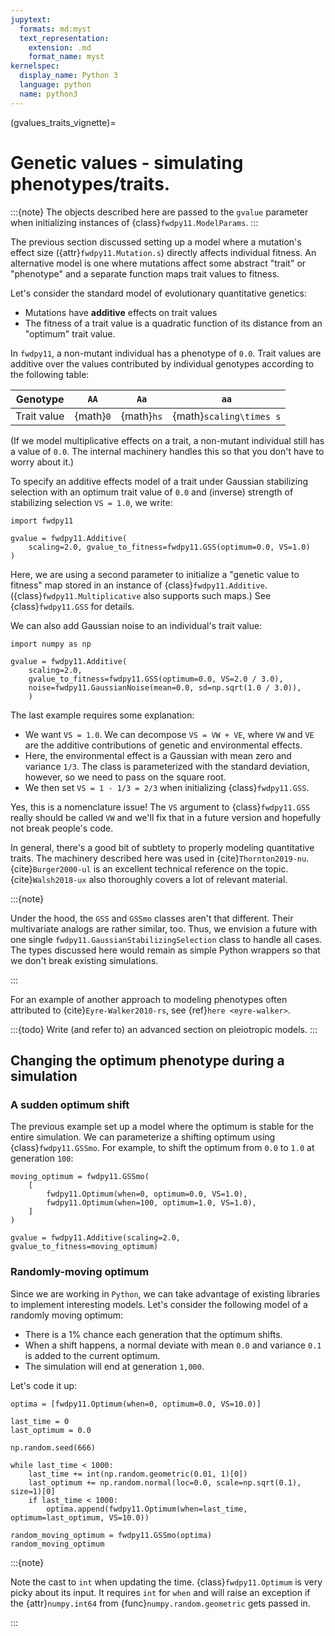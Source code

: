 ```yaml
---
jupytext:
  formats: md:myst
  text_representation:
    extension: .md
    format_name: myst
kernelspec:
  display_name: Python 3
  language: python
  name: python3
---
```


(gvalues_traits_vignette)=

# Genetic values - simulating phenotypes/traits.

:::{note}
The objects described here are passed to the `gvalue` parameter when initializing instances of {class}`fwdpy11.ModelParams`.
:::

The previous section discussed setting up a model where a mutation's effect size ({attr}`fwdpy11.Mutation.s`) directly affects individual fitness.
An alternative model is one where mutations affect some abstract "trait" or "phenotype" and a separate function maps trait values to fitness.

Let's consider the standard model of evolutionary quantitative genetics:

* Mutations have **additive** effects on trait values
* The fitness of a trait value is a quadratic function of its distance
  from an "optimum" trait value.

In `fwdpy11`, a non-mutant individual has a phenotype of `0.0`.
Trait values are additive over the values contributed by individual genotypes
according to the following table:

| Genotype    | `AA`      | `Aa`       | `aa`                    |
| ----------- | --------- | ---------- | ----------------------- |
| Trait value | {math}`0` | {math}`hs` | {math}`scaling\times s` |

(If we model multiplicative effects on a trait, a non-mutant individual still has a value of `0.0`.
The internal machinery handles this so that you don't have to worry about it.)

To specify an additive effects model of a trait under Gaussian stabilizing selection with an optimum trait value of `0.0` and (inverse) strength of stabilizing selection `VS = 1.0`, we write:

```{code-cell} python
import fwdpy11

gvalue = fwdpy11.Additive(
    scaling=2.0, gvalue_to_fitness=fwdpy11.GSS(optimum=0.0, VS=1.0)
)
```

Here, we are using a second parameter to initialize a "genetic value to fitness" map stored in an instance of {class}`fwdpy11.Additive`.
({class}`fwdpy11.Multiplicative` also supports such maps.)
See {class}`fwdpy11.GSS` for details.

We can also add Gaussian noise to an individual's trait value:

```{code-cell} python
import numpy as np

gvalue = fwdpy11.Additive(
    scaling=2.0,
    gvalue_to_fitness=fwdpy11.GSS(optimum=0.0, VS=2.0 / 3.0),
    noise=fwdpy11.GaussianNoise(mean=0.0, sd=np.sqrt(1.0 / 3.0)),
    )
```

The last example requires some explanation:

* We want `VS = 1.0`.  We can decompose `VS = VW + VE`, where `VW` and `VE` are the additive contributions of genetic and environmental effects.
* Here, the environmental effect is a Gaussian with mean zero and variance `1/3`.
  The class is parameterized with the standard deviation, however, so we need to pass on the square root.
* We then set `VS = 1 - 1/3 = 2/3` when initializing {class}`fwdpy11.GSS`.

Yes, this is a nomenclature issue!
The `VS` argument to {class}`fwdpy11.GSS` really should be called `VW` and we'll fix that in a future version and hopefully not break people's code.

In general, there's a good bit of subtlety to properly modeling quantitative traits.
The machinery described here was used in {cite}`Thornton2019-nu`. {cite}`Burger2000-ul` is an excellent technical reference on the topic.
{cite}`Walsh2018-ux` also thoroughly covers a lot of relevant material.

:::{note}

Under the hood, the `GSS` and `GSSmo` classes aren't that different.
Their multivariate analogs are rather similar, too.
Thus, we envision a future with one single `fwdpy11.GaussianStabilizingSelection` class to handle all cases.
The types discussed here would remain as simple Python wrappers so that we don't break existing simulations.

:::

For an example of another approach to modeling phenotypes often attributed to {cite}`Eyre-Walker2010-rs`, see {ref}`here <eyre-walker>`.

:::{todo}
Write (and refer to) an advanced section on pleiotropic models.
:::

## Changing the optimum phenotype during a simulation

### A sudden optimum shift

The previous example set up a model where the optimum is stable for the entire simulation.
We can parameterize a shifting optimum using {class}`fwdpy11.GSSmo`.
For example, to shift the optimum from `0.0` to `1.0` at generation `100`:

```{code-cell} python
moving_optimum = fwdpy11.GSSmo(
    [
        fwdpy11.Optimum(when=0, optimum=0.0, VS=1.0),
        fwdpy11.Optimum(when=100, optimum=1.0, VS=1.0),
    ]
)

gvalue = fwdpy11.Additive(scaling=2.0, gvalue_to_fitness=moving_optimum)
```

### Randomly-moving optimum

Since we are working in `Python`, we can take advantage of existing libraries to implement interesting models.
Let's consider the following model of a randomly moving optimum:

* There is a 1% chance each generation that the optimum shifts.
* When a shift happens, a normal deviate with mean `0.0` and variance `0.1` is added to the current optimum.
* The simulation will end at generation `1,000`.

Let's code it up:

```{code-cell} python
optima = [fwdpy11.Optimum(when=0, optimum=0.0, VS=10.0)]

last_time = 0
last_optimum = 0.0

np.random.seed(666)

while last_time < 1000:
    last_time += int(np.random.geometric(0.01, 1)[0])
    last_optimum += np.random.normal(loc=0.0, scale=np.sqrt(0.1), size=1)[0]
    if last_time < 1000:
        optima.append(fwdpy11.Optimum(when=last_time, optimum=last_optimum, VS=10.0))

random_moving_optimum = fwdpy11.GSSmo(optima)
random_moving_optimum
```

:::{note}

Note the cast to `int` when updating the time.
{class}`fwdpy11.Optimum` is very picky about its input.
It requires `int` for `when` and will raise an exception if the {attr}`numpy.int64` from {func}`numpy.random.geometric` gets passed in.

:::
